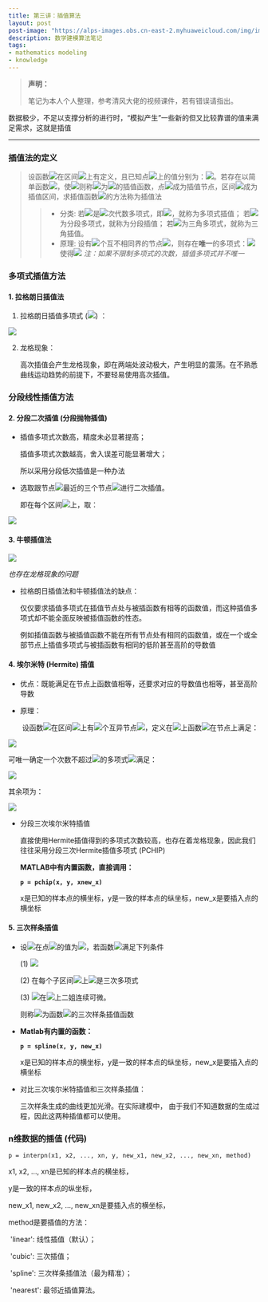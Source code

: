 ```yaml
---
title: 第三讲：插值算法
layout: post
post-image: "https://alps-images.obs.cn-east-2.myhuaweicloud.com/img/image-20230722185917433.png"
description: 数学建模算法笔记
tags:
- mathematics modeling
- knowledge
---
```



> **声明：**
>
> 笔记为本人个人整理，参考清风大佬的视频课件，若有错误请指出。


数据极少，不足以支撑分析的进行时，“模拟产生”一些新的但又比较靠谱的值来满足需求，这就是插值

---

### 插值法的定义
> 设函数![](https://www.zhihu.com/equation?tex=y%3Df%28x%29)在区间![](https://www.zhihu.com/equation?tex=%5Ba%2Cb%5D)上有定义，且已知点![](https://www.zhihu.com/equation?tex=a%5Cleqslant%20x_0%3Cx_1%3C%5Cdots%20%5Cleqslant%20b)上的值分别为：![](https://www.zhihu.com/equation?tex=y_0%2Cy_1%2C%5Cdots%2Cy_n)。若存在以简单函数![](https://www.zhihu.com/equation?tex=P%28x%29)，使![](https://www.zhihu.com/equation?tex=P%28x_i%29%3Dy_i%5C%20%5C%20%28i%3D0%2C1%2C2%2C%5Cdots%2Cn%29)则称![](https://www.zhihu.com/equation?tex=P%28x%29)为![](https://www.zhihu.com/equation?tex=f%28x%29)的插值函数，点![](https://www.zhihu.com/equation?tex=x_0%2Cx_1%2C%5Cdots%2Cx_n)成为插值节点，区间![](https://www.zhihu.com/equation?tex=%5Ba%2Cb%5D)成为插值区间，求插值函数![](https://www.zhihu.com/equation?tex=P%28x%29)的方法称为插值法
> > - 分类:
> >   若![](https://www.zhihu.com/equation?tex=P%28x%29)是![](https://www.zhihu.com/equation?tex=n)次代数多项式，即![](https://www.zhihu.com/equation?tex=P%28x%29%3Da_0%2Ba_1x%2B%5Cdots%2Ba_nx%5En)，就称为多项式插值；
> >   若![](https://www.zhihu.com/equation?tex=P%28x%29)为分段多项式，就称为分段插值；
> >   若![](https://www.zhihu.com/equation?tex=P%28x%29)为三角多项式，就称为三角插值。
> > - 原理:
> >   设有![](https://www.zhihu.com/equation?tex=n%2B1)个互不相同界的节点![](https://www.zhihu.com/equation?tex=%28x_i%2Cy_i%29%5C%20%5C%20%28i%3D0%2C1%2C2%2C%5Cdots%2Cn%29)，则存在**唯一**的多项式：![](https://www.zhihu.com/equation?tex=L_n%28x%29%3Da_0%2Ba_1x%2Ba_2x%5E2%2B%5Cdots%2Ba_nx%5En)使得![](https://www.zhihu.com/equation?tex=L_n%28x_j%29%3Dy_j%5C%20%5C%20%28j%3D0%2C1%2C2%2C%5Cdots%EF%BC%8Cn%29)
> >   *注：如果不限制多项式的次数，插值多项式并不唯一*

### 多项式插值方法
#### 1. 拉格朗日插值法

1. 拉格朗日插值多项式 (![](https://www.zhihu.com/equation?tex=L_n%28x%29)) ：
   
![](https://www.zhihu.com/equation?tex=%0A%20%20%20%5Comega%20_%7Bn%2B1%7D%28x%29%3D%28x-x_0%29%28x-x_1%29%5Cdots%28x-x_n%29%5C%5C%5Comega%20_%7Bn%2B1%7D%27%28x_k%29%3D%28x_k-x_0%29%5Cdots%28x_k-x_%7Bk-1%7D%29%28x_k-x_%7Bk%2B1%7D%29%5Cdots%28x_k-x_n%29%5C%5CL_n%28x%29%3D%5Csum_%7Bk%3D0%7D%5E%7Bn%7D%7By_k%5Cfrac%7B%5Comega%20_%7Bn%2B1%7D%28x%29%7D%7B%28x-x_k%29%5Comega%20_%7Bn%2B1%7D%27%28x_k%29%7D%7D.%0A%20%20%20)


2. 龙格现象：

   高次插值会产生龙格现象，即在两端处波动极大，产生明显的震荡。在不熟悉曲线运动趋势的前提下，不要轻易使用高次插值。

### 分段线性插值方法

#### 2. 分段二次插值 (分段抛物插值) 

- 插值多项式次数高，精度未必显著提高；

  插值多项式次数越高，舍入误差可能显著增大；

  所以采用分段低次插值是一种办法

- 选取跟节点![](https://www.zhihu.com/equation?tex=x)最近的三个节点![](https://www.zhihu.com/equation?tex=x_%7Bi-1%7D%2C%5C%20x_i%2C%5C%20x_%7Bi%2B1%7D)进行二次插值。

  即在每个区间![](https://www.zhihu.com/equation?tex=%5Bx_%7Bi-1%7D%2C%5C%20x_%7Bi%2B1%7D%5D)上，取：
  
![](https://www.zhihu.com/equation?tex=%0A%20%20f%28x%29%5Cthickapprox%20L_2%28x%29%3D%5Csum_%7B%5Csubstack%7Bk%3Di-1%5C%5Cj%5Cneq%20k%7D%7D%5E%7Bi%2B1%7D%5By_k%5Cprod_%7Bj%3Di-1%7D%5E%7Bi%2B1%7D%7B%5Cfrac%7B%28x-x_j%29%7D%7B%28x_k-x_j%29%7D%7D%5D%0A%20%20)



#### 3. 牛顿插值法


![](https://www.zhihu.com/equation?tex=%0Af%28x%29%3Df%28x_0%29%2Bf%5Bx_0%2Cx_1%5D%28x-x_0%29%5C%5C%2Bf%5Bx_0%2Cx_1%2Cx_2%5D%28x-x_0%29%28x-x_1%29%2B%5Cdots%5C%5C%2Bf%5Bx_0%2Cx_1%2C%5Cdots%2Cx_%7Bn-2%7D%2Cx_%7Bn-1%7D%5D%28x-x_0%29%28x-x_1%29%5Cdots%28x-x_%7Bn-3%7D%29%28x-x_%7Bn-2%7D%29%5C%5C%2Bf%5Bx_0%2Cx_1%2C%5Cdots%2Cx_%7Bn-1%7D%2Cx_%7Bn%7D%5D%28x-x_0%29%28x-x_1%29%5Cdots%28x-x_%7Bn-2%7D%29%28x-x_%7Bn-1%7D%29%5C%5C%5C%5Cf%5Bx_0%2Cx_1%2C%5Cdots%2Cx_k%5D%3D%5Cfrac%7Bf%5Bx_1%2C%5Cdots%2Cx_%7Bk-1%7D%2Cx_k%5D-f%5Bx_0%2Cx_1%2C%5Cdots%2Cx_%7Bk-1%7D%5D%7D%7Bx_k-x_0%7D%0A)


*也存在龙格现象的问题*

- 拉格朗日插值法和牛顿插值法的缺点：

  仅仅要求插值多项式在插值节点处与被插函数有相等的函数值，而这种插值多项式却不能全面反映被插值函数的性态。
  
  例如插值函数与被插值函数不能在所有节点处有相同的函数值，或在一个或全部节点上插值多项式与被插函数有相同的低阶甚至高阶的导数值

#### 4. 埃尔米特 (Hermite) 插值

- 优点：既能满足在节点上函数值相等，还要求对应的导数值也相等，甚至高阶导数

- 原理：

  ​		设函数![](https://www.zhihu.com/equation?tex=f%28x%29)在区间![](https://www.zhihu.com/equation?tex=%5Ba%2C%5C%20b%5D)上有![](https://www.zhihu.com/equation?tex=n%2B1)个互异节点![](https://www.zhihu.com/equation?tex=a%3Dx_0%3Cx_1%3CX_2%3C%5Cdots%3Cx_n%3Db)，定义在![](https://www.zhihu.com/equation?tex=%5Ba%2C%5C%20b%5D)上函数![](https://www.zhihu.com/equation?tex=f%28x%29)在节点上满足：
  
![](https://www.zhihu.com/equation?tex=%0A%20%20f%28x_i%29%3Dy_i%2Cf%27%28x_i%29%3Dy_i%27%5C%20%5C%20%28i%3D0%2C1%2C2%2C%5Cdots%2Cn%29%5C%20%5C%20%282n%2B2%E4%B8%AA%E6%9D%A1%E4%BB%B6%29%0A%20%20)

  可唯一确定一个次数不超过![](https://www.zhihu.com/equation?tex=2n%2B1)的多项式![](https://www.zhihu.com/equation?tex=H_%7B2n%2B1%7D%28x%29%3DH%28x%29)满足：
  
![](https://www.zhihu.com/equation?tex=%0A%20%20H%28x_j%29%3Dy_j%2C%5C%20%5C%20H%27%28x_j%29%3Dm_j%5C%20%5C%20%28j%3D0%2C1%2C%5Cdots%2Cn%29.%0A%20%20)

  其余项为：
  
![](https://www.zhihu.com/equation?tex=%0A%20%20R%28x%29%3Df%28x%29-H%28x%29%3D%5Cfrac%7Bf%5E%7B2n%2B2%28%5Cxi%29%7D%7D%7B%282n%2B2%29%21%7D%5Comega%20_%7B2n%2B2%7D%28x%29%0A%20%20)

  
- 分段三次埃尔米特插值

  直接使用Hermite插值得到的多项式次数较高，也存在着龙格现象，因此我们往往采用分段三次Hermite插值多项式 (PCHIP)

  **MATLAB中有内置函数，直接调用：**

  **`p = pchip(x, y, xnew_x)`**

  x是已知的样本点的横坐标，y是一致的样本点的纵坐标，new_x是要插入点的横坐标

#### 5. 三次样条插值

- 设![](https://www.zhihu.com/equation?tex=y%3Df%28x%29)在点![](https://www.zhihu.com/equation?tex=x_0%2Cx_1%2Cx_2%2C%5Cdots%2Cx_n)的值为![](https://www.zhihu.com/equation?tex=y_0%2Cy_1%2Cy_2%2C%5Cdots%2Cy_n)，若函数![](https://www.zhihu.com/equation?tex=S%28x%29)满足下列条件

  (1) ![](https://www.zhihu.com/equation?tex=S%28x_i%29%3Df%28x_i%29%3Dy_i%2C%5C%20%5C%20i%3D0%2C1%2C2%2C%5Cdots%2Cn)

  (2) 在每个子区间![](https://www.zhihu.com/equation?tex=%5Bx_i%2Cx_%7Bi%2B1%7D%5D%28i%3D0%2C1%2C2%2C%5Cdots%2Cn-1%29)上![](https://www.zhihu.com/equation?tex=S%28x%29)是三次多项式

  (3) ![](https://www.zhihu.com/equation?tex=S%28x%29)在![](https://www.zhihu.com/equation?tex=%5Ba%2Cb%5D)上二姐连续可微。

  则称![](https://www.zhihu.com/equation?tex=S%28x%29)为函数![](https://www.zhihu.com/equation?tex=f%28x%29)的三次样条插值函数

- **Matlab有内置的函数：**

  **`p = spline(x, y, new_x)`**

  x是已知的样本点的横坐标，y是一致的样本点的纵坐标，new_x是要插入点的横坐标

- 对比三次埃尔米特插值和三次样条插值：

  三次样条生成的曲线更加光滑。在实际建模中， 由于我们不知道数据的生成过程，因此这两种插值都可以使用。

### n维数据的插值 (代码)

`p = interpn(x1, x2, ..., xn, y, new_x1, new_x2, ..., new_xn, method)`

x1, x2, ..., xn是已知的样本点的横坐标，

y是一致的样本点的纵坐标， 

new_x1, new_x2, ..., new_xn是要插入点的横坐标，

method是要插值的方法：

​	'linear': 线性插值（默认）；

​	'cubic': 三次插值；

​	'spline': 三次样条插值法（最为精准）；

​	'nearest': 最邻近插值算法。
